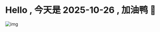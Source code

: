 
# Hello , 今天是 2025-10-26 , 加油鸭 🤭

![img](https://v1.jinrishici.com/all.svg?font-size=18&spacing=4)

